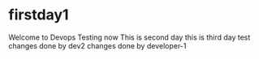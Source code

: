 # firstday1
Welcome to Devops
Testing now
This is second day
this is third day test
changes done by dev2
changes done by developer-1
